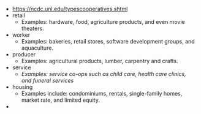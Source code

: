 - https://ncdc.unl.edu/typescooperatives.shtml
- retail
	- Examples: hardware, food, agriculture products, and even movie theaters.
- worker
	- Examples: bakeries, retail stores, software development groups, and aquaculture.
- producer
	- Examples: agricultural products, lumber, carpentry and crafts.
- service
	- _Examples: service co-ops such as child care, health care clinics, and funeral services_
- housing
	- Examples include: condominiums, rentals, single-family homes, market rate, and limited equity.
-